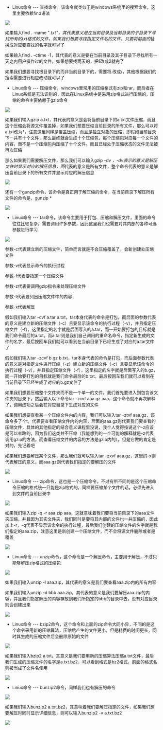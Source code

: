 - Linux命令 --- 查找命令，该命令就类似于是windows系统里的搜索命令，这里主要依赖find语法

![](D:/Rolin的学习笔记/youdaonote-pull/youdaonote/youdaonote-images/WEBRESOURCE2ef7a31ae9e2d78a68b1f8e2f641db50.png)

如果输入find . -name "*.txt"，其代表意义是在当前目录及当前目录的子目录下寻找所有的txt格式的文件，如果我们想要寻找指定文件名的文件，只要将前面的*替换成对应要查找的名字就可以了

如果输入find . -ctime -1，其代表的意义是要在当前目录及其子目录下寻找所有一天之内用户操作过的文件，如果想要找两天的，把1改成2就完了

如果我们想要寻找根目录下的而非当前目录下的，需要将.改成/，其他根据我们的搜索需要进行相应改动就可以了

- Linux命令 --- 压缩命令，windows里常用的压缩格式有zip和rar，而后者在Linux系统是无法识别的，因此在Linux系统中是采用zip格式进行压缩的，压缩的命令主要依赖于gzip命令

![](D:/Rolin的学习笔记/youdaonote-pull/youdaonote/youdaonote-images/WEBRESOURCE29f4a8cd4daa2aa4f514925b1830bb05.png)

如果我们输入gzip a.txt，其代表的意义是会将当前目录下的a.txt文件压缩，而且这个压缩会将源文件覆盖掉，如果我们想要压缩当前目录的所有文件，那么可以将a.txt改为*，注意这里同样是覆盖压缩，而且是独立对象的压缩，即假如当前目录下一共有十个文件，那么最终就会生成十个压缩包，每个压缩包对应每一个文件的内容，而不是一个压缩包内压缩了十个文件。而且已经处于压缩状态的文件无法被再次压缩

那么如果我们需要解压文件，那么我们可以输入gzip -dv *，-dv表示的意义是解压文件时显示对应的解压信息，而*代表的意义是所有文件，整个命令代表的意义是解压当前目录下的所有文件并显示对应的解压信息

![](D:/Rolin的学习笔记/youdaonote-pull/youdaonote/youdaonote-images/WEBRESOURCE2c6a397181cfd5241b451d184c075bd6.png)

还有一个gunzip命令，该命令是真正用于解压缩的命令，在当前目录下解压所有文件的命令是，gunzip *

![](D:/Rolin的学习笔记/youdaonote-pull/youdaonote/youdaonote-images/WEBRESOURCEdbb98dafe3d187f599b4470aa984b7a7.png)

- Linux命令 --- tar命令，该命令主要用于打包、压缩和解压文件，里面的命令往往比较复杂，需要调用许多参数，因此这里我们也需要对其内部的各种可选参数进行学习

![](D:/Rolin的学习笔记/youdaonote-pull/youdaonote/youdaonote-images/WEBRESOURCE70711eb83a7407baa4c54fddf18ea149.png)

参数-c代表建立新的压缩文件，简单而言就是不会压缩覆盖了，会新创建处压缩文件

参数-v代表显示命令的执行过程

参数-f代表要指定一个压缩文件

参数-z代表要调用gzip指令来处理压缩文件

参数-t代表要列出压缩文件中的内容

参数-x代表解压

假如我们输入tar -cvf a.tar a.txt，tar本身代表的命令是打包，而后面的参数代表的意义是建立新的压缩文件（-c）且要显示该命令的执行过程（-v），并且指定压缩文件（-f），这里指定的名字就是后面写入的a.tar，而一开始要打包的目标就是我们命令最后的a.txt，而a.tar则是我们自己调用的重命名命令，指定新生成的文件的名字，最后按回车我们就可以看到在当前目录下已经生成了对应的a.tar文件了

假如我们输入tar -zcvf b.gz b.txt，tar本身代表的命令是打包，而后面参数代表的意义是对指定文件进行压缩（-z）建立新的压缩文件（-c）且要显示该命令的执行过程（-v），并且指定压缩文件（-f），这里指定的名字就是后面写入的b.gz，而一开始要打包的目标就是我们命令最后的b.txt，最后按回车我们就可以看到在当前目录下已经生成了对应的b.gz文件了

如果我们想要压缩整个文件夹而不是一个单一的文件，我们首先要进入到包含该文件夹的目录下，然后输入以下命令tar -zcvf aaa.gz aaa，这个命令就不再次解释了，调用成功之后会在对应目录下生成对应的文件

如果我们想要查看某一个压缩文件内的内容，我们可以输入tar -ztvf aaa.gz，该命令多了个t，代表要查看压缩文件内的内容，后面的aaa.gz则代表我们要查看的压缩文件，具体的其他指定的结合意义课程里没说，我个人觉得按说这个-z应该是可以省略的，因为我们这类并不压缩（我能想到的一个可能的解释就是-z代表调用gzip的方法，而查看压缩文件的内容的方法是gzip内的），但是它做的肯定是对的，先记着吧

如果我们想要解压某个文件，那么我们就可以输入tar -zxvf aaa.gz，这里的-x则代表解压的意义，而aaa.gz则代表我们指定的要解压的文件

![](D:/Rolin的学习笔记/youdaonote-pull/youdaonote/youdaonote-images/WEBRESOURCE430bfcb27809ab165e15a1dd91a4164c.png)

- Linux命令 --- zip命令，这也是一个压缩命令，不过有所不同的是这个压缩命令压缩的格式统一只能是zip格式的，同样要压缩某个文件的话，必须先进入到文件的当前目录中

![](D:/Rolin的学习笔记/youdaonote-pull/youdaonote/youdaonote-images/WEBRESOURCE383457062863c7aa739277b7f11e6b7e.png)

如果我们输入zip -q -r aaa.zip aaa，这就意味着我们要将当前目录下的aaa文件夹压缩，并且因为其实文件夹，我们同时是要将其内部的文件也一并压缩的，因此加上-r，-q代表不显示该命令的执行过程，最后我们创建的压缩文件的名字就是我们指定的aaa.zip，注意这里是新创建一个压缩文件，而不会将源文件删除或者是覆盖

![](D:/Rolin的学习笔记/youdaonote-pull/youdaonote/youdaonote-images/WEBRESOURCE96cc915f0094653e295350e42c84955e.png)

- Linux命令 --- unzip命令，这个命令是一个解压命令，主要用于解压，不过只能够解压zip格式的压缩包

![](D:/Rolin的学习笔记/youdaonote-pull/youdaonote/youdaonote-images/WEBRESOURCE8093943e430706453c45541c1cdcdeae.png)

如果我们输入unzip -l aaa.zip，其代表的意义是我们要查看aaa.zip内的所有内容

如果我们输入unzip -d bbb aaa.zip，其代表的意义是我们要解压aaa.zip的内容，并且我们指定解压的内容存放到我们所指定的bbb的目录中去，没有对应目录则会创建出来

![](D:/Rolin的学习笔记/youdaonote-pull/youdaonote/youdaonote-images/WEBRESOURCEf11841465d78069b26dcf434866f5cfe.png)

- Linux命令 --- bzip2命令，这个命令和上面的zip命令大同小异，不同的是这个命令采用新的压缩算法，压缩后产生的文件更小，但是耗费的时间更长，同时其生成的压缩文件后会删除原始的文件

![](D:/Rolin的学习笔记/youdaonote-pull/youdaonote/youdaonote-images/WEBRESOURCE226cf8354ce9be976576b8461bb1698e.png)

如果我们输入bzip2 a.txt，其意义是我们要用新的压缩算法压缩a.txt文件，最后我们生成的压缩文件的名字是a.txt.bz2，可以看到格式是bz2格式，前面的格式名则被当成了文件名使用

![](D:/Rolin的学习笔记/youdaonote-pull/youdaonote/youdaonote-images/WEBRESOURCEfb86cf8bf2734e67c6f209398d21be29.png)

- Linux命令 --- bunzip2命令，同样我们也有解压的命令

![](D:/Rolin的学习笔记/youdaonote-pull/youdaonote/youdaonote-images/WEBRESOURCEa2e9461b95a0ea420bcef94f81e7f6ea.png)

如果我们输入bunzip2 a.txt.bz2，其意味着我们要解压指定的文件，如果我们想要解压时同时显示详细信息，则可以输入bunzip2 -v a.txt.bz2

![](D:/Rolin的学习笔记/youdaonote-pull/youdaonote/youdaonote-images/WEBRESOURCE759ce9a378d83ce9a534e3ec14746b9b.png)

